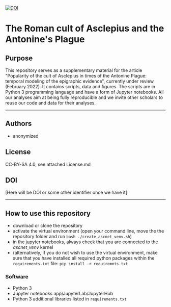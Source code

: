 [![DOI](https://zenodo.org/badge/DOI/10.5281/zenodo.6414803.svg)](https://doi.org/10.5281/zenodo.6414803)


# The Roman cult of Asclepius and the Antonine's Plague
## Purpose

This repository serves as a supplementary material for the article "Popularity of the cult of Asclepius in times of the Antonine Plague: temporal modeling of the epigraphic evidence", currently under review (February 2022). It contains scripts, data and figures. The scripts are in Python 3 programming language and have a form of Jupyter notebooks. All our analyses aim at being fully reproducible and we invite other scholars to reuse our code and data for their analyses. 

---
## Authors
* anonymized

## License
CC-BY-SA 4.0, see attached License.md

## DOI
[Here will be DOI or some other identifier once we have it]

---
## How to use this repository

* download or clone the repository
* activate the virtual environment (open your command line, move the the repository folder and run `bash ./create_ascnet_venv.sh`)
* in the jupyter notebooks, always check that you are connected to the *ascnet_venv* kernel
* (alternatively, if you do not wish to use the virtual environment, make sure that you have installed all required python packages within the `requirements.txt` file: `pip install -r requiremnts.txt`


### Software
* Python 3
* Jupyter notebooks app/JupyterLab/JupyterHub
* Python 3 additional libraries listed in `requirements.txt`




